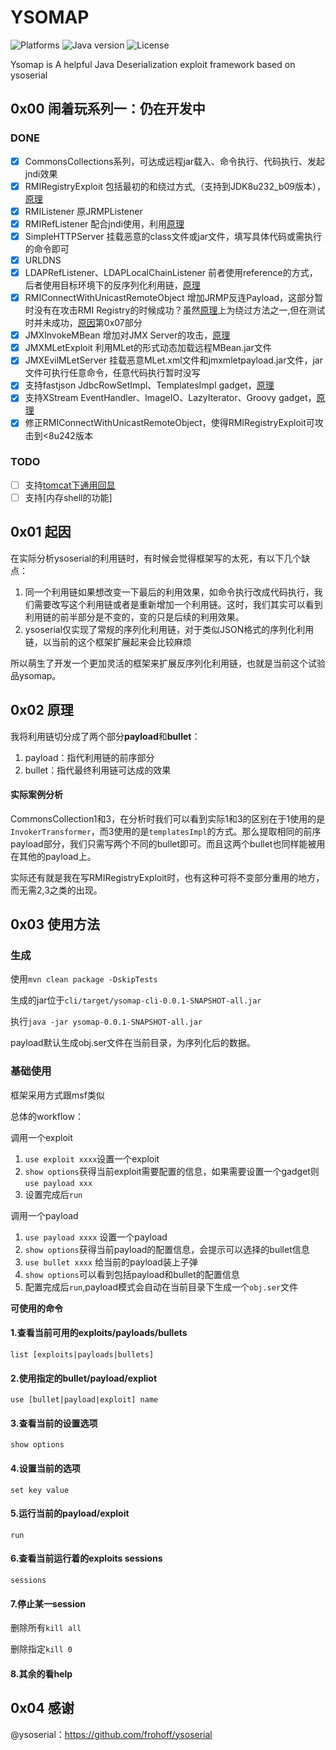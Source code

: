 
# YSOMAP 
![Platforms](https://img.shields.io/badge/Platforms-OSX-green.svg)
![Java version](https://img.shields.io/badge/Java-8%2b-blue.svg)
![License](https://img.shields.io/badge/License-apache%202-green.svg)

Ysomap is A helpful Java Deserialization exploit framework based on ysoserial

## 0x00 闹着玩系列一：仍在开发中

### DONE

- [x] CommonsCollections系列，可达成远程jar载入、命令执行、代码执行、发起jndi效果
- [x] RMIRegistryExploit 包括最初的和绕过方式,（支持到JDK8u232_b09版本），[原理](http://blog.0kami.cn/2020/02/06/rmi-registry-security-problem/)
- [x] RMIListener 原JRMPListener
- [x] RMIRefListener 配合jndi使用，利用[原理](http://blog.0kami.cn/2020/02/09/jndi-with-rmi/)
- [x] SimpleHTTPServer 挂载恶意的class文件或jar文件，填写具体代码或需执行的命令即可
- [x] URLDNS
- [x] LDAPRefListener、LDAPLocalChainListener 前者使用reference的方式，后者使用目标环境下的反序列化利用链，[原理](http://blog.0kami.cn/2020/03/01/jndi-with-ldap/)
- [x] RMIConnectWithUnicastRemoteObject 增加JRMP反连Payload，这部分暂时没有在攻击RMI Registry的时候成功？虽然[原理](https://mogwailabs.de/blog/2020/02/an-trinhs-rmi-registry-bypass/)上为绕过方法之一,但在测试时并未成功，[原因](http://blog.0kami.cn/2020/02/06/rmi-registry-security-problem/)第0x07部分
- [x] JMXInvokeMBean 增加对JMX Server的攻击，[原理](http://blog.0kami.cn/2020/03/10/java-jmx-rmi/)
- [x] JMXMLetExploit 利用MLet的形式动态加载远程MBean.jar文件
- [x] JMXEvilMLetServer 挂载恶意MLet.xml文件和jmxmletpayload.jar文件，jar文件可执行任意命令，任意代码执行暂时没写
- [x] 支持fastjson JdbcRowSetImpl、TemplatesImpl gadget，[原理](http://blog.0kami.cn/2020/04/13/talk-about-fastjson-deserialization/)
- [x] 支持XStream EventHandler、ImageIO、LazyIterator、Groovy gadget，[原理](http://blog.0kami.cn/2020/04/18/talk-about-xstream-deserialization/)
- [x] 修正RMIConnectWithUnicastRemoteObject，使得RMIRegistryExploit可攻击到<8u242版本
### TODO

- [ ] 支持[tomcat下通用回显](https://xz.aliyun.com/t/7388)
- [ ] 支持[内存shell的功能]
## 0x01 起因

在实际分析ysoserial的利用链时，有时候会觉得框架写的太死，有以下几个缺点：

1. 同一个利用链如果想改变一下最后的利用效果，如命令执行改成代码执行，我们需要改写这个利用链或者是重新增加一个利用链。这时，我们其实可以看到利用链的前半部分是不变的，变的只是后续的利用效果。
2. ysoserial仅实现了常规的序列化利用链，对于类似JSON格式的序列化利用链，以当前的这个框架扩展起来会比较麻烦

所以萌生了开发一个更加灵活的框架来扩展反序列化利用链，也就是当前这个试验品ysomap。

## 0x02 原理

我将利用链切分成了两个部分**payload**和**bullet**：

1. payload：指代利用链的前序部分
2. bullet：指代最终利用链可达成的效果

#### 实际案例分析

CommonsCollection1和3，在分析时我们可以看到实际1和3的区别在于1使用的是`InvokerTransformer`，而3使用的是`templatesImpl`的方式。那么提取相同的前序payload部分，我们只需写两个不同的bullet即可。而且这两个bullet也同样能被用在其他的payload上。

实际还有就是我在写RMIRegistryExploit时，也有这种可将不变部分重用的地方，而无需2,3之类的出现。

## 0x03 使用方法

### 生成
使用`mvn clean package -DskipTests`

生成的jar位于`cli/target/ysomap-cli-0.0.1-SNAPSHOT-all.jar`

执行`java -jar ysomap-0.0.1-SNAPSHOT-all.jar`

payload默认生成obj.ser文件在当前目录，为序列化后的数据。

### 基础使用

框架采用方式跟msf类似

总体的workflow：

调用一个exploit
1. `use exploit xxxx`设置一个exploit
2. `show options`获得当前exploit需要配置的信息，如果需要设置一个gadget则`use payload xxx`
3. 设置完成后`run`

调用一个payload
1. `use payload xxxx` 设置一个payload
2. `show options`获得当前payload的配置信息，会提示可以选择的bullet信息
3. `use bullet xxxx` 给当前的payload装上子弹
4. `show options`可以看到包括payload和bullet的配置信息
5. 配置完成后`run`,payload模式会自动在当前目录下生成一个`obj.ser`文件

**可使用的命令**

#### 1.查看当前可用的exploits/payloads/bullets

`list [exploits|payloads|bullets]`

#### 2.使用指定的bullet/payload/expliot

`use [bullet|payload|exploit] name`

#### 3.查看当前的设置选项

`show options`

#### 4.设置当前的选项

`set key value`

#### 5.运行当前的payload/exploit

`run`

#### 6.查看当前运行着的exploits sessions

`sessions`

#### 7.停止某一session

删除所有`kill all`

删除指定`kill 0`

#### 8.其余的看help

## 0x04 感谢

@ysoserial：https://github.com/frohoff/ysoserial